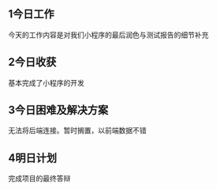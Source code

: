 ﻿## 1今日工作
今天的工作内容是对我们小程序的最后润色与测试报告的细节补充

## 2今日收获
基本完成了小程序的开发

## 3今日困难及解决方案
无法将后端连接。暂时搁置，以前端数据不错
## 4明日计划
完成项目的最终答辩




